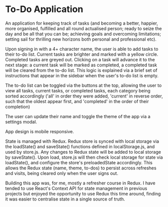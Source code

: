 # To-Do Application

An application for keeping track of tasks (and becoming a better, happier, more organised, fulfilled and all round actualised person; ready to seize the day and be all that you can be; achieving goals and overcoming limitations; setting sail for thrilling new horizons both personal and professional etc).

Upon signing in with a 4+ character name, the user is able to add tasks to their to-do list. Current tasks are brighter and marked with a yellow circle. Completed tasks are greyed out. Clicking on a task will advance it to the next stage: a current task will be marked as completed, a completed task will be cleared from the to-do list. This logic is explained via a brief set of instructions that appear in the sidebar when the user's to-do list is empty. 

The to-do list can be toggled via the buttons at the top, allowing the user to view all tasks, current tasks, or completed tasks, each category being sorted accordingly ('all' in order they were added, 'current' in reverse order, such that the oldest appear first, and  'completed' in the order of their completion)

The user can update their name and toggle the theme of the app via a settings modal.

App design is mobile responsive.

State is managed with Redux. Redux store is synced with local storage via the loadState() and saveState() functions defined in localStorage.js, and used by store.js. Any changes to Redux state will be added to local storage by saveState(). Upon load, store.js will then check local storage for state via loadState(), and configure the store's preloadedState accordingly. This allows the Redux state (name, theme, to-dos) to persist across refreshes and visits, being cleared only when the user signs out.

Building this app was, for me, mostly a refresher course in Redux. I have tended to use React's Context API for state management in previous projects but enjoyed the opportunity to use Redux this time around, finding it was easier to centralise state in a single source of truth.

